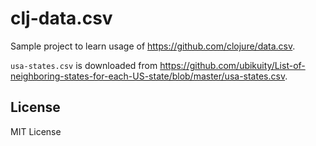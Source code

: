 # clj-data.csv

Sample project to learn usage of https://github.com/clojure/data.csv.

`usa-states.csv` is downloaded from https://github.com/ubikuity/List-of-neighboring-states-for-each-US-state/blob/master/usa-states.csv.

## License

MIT License
